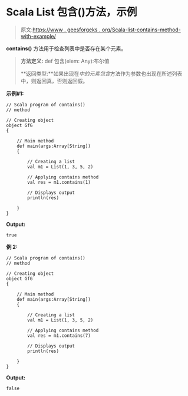 # Scala List 包含()方法，示例

> 原文:[https://www . geesforgeks . org/Scala-list-contains-method-with-example/](https://www.geeksforgeeks.org/scala-list-contains-method-with-example/)

**contains()** 方法用于检查列表中是否存在某个元素。

> **方法定义:** def 包含(elem: Any):布尔值
> 
> **返回类型:**如果出现在*中的元素包含*方法作为参数也出现在所述列表中，则返回真，否则返回假。

**示例#1:**

```
// Scala program of contains()
// method

// Creating object
object GfG
{ 

    // Main method
    def main(args:Array[String])
    {

        // Creating a list
        val m1 = List(1, 3, 5, 2)

        // Applying contains method
        val res = m1.contains(1)

        // Displays output
        println(res)

    }
}
```

**Output:**

```
true

```

**例 2:**

```
// Scala program of contains()
// method

// Creating object
object GfG
{ 

    // Main method
    def main(args:Array[String])
    {

        // Creating a list
        val m1 = List(1, 3, 5, 2)

        // Applying contains method
        val res = m1.contains(7)

        // Displays output
        println(res)

    }
}
```

**Output:**

```
false

```